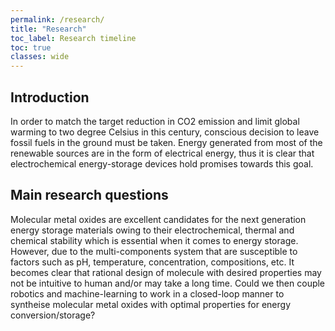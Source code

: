 ```yaml
---
permalink: /research/
title: "Research"
toc_label: Research timeline
toc: true
classes: wide
---
```


## Introduction
In order to match the target reduction in CO2 emission and limit global warming to two degree Celsius in this century, 
conscious decision to leave fossil fuels in the ground must be taken. Energy generated from most of the renewable sources
are in the form of electrical energy, thus it is clear that electrochemical energy-storage devices hold promises towards 
this goal.

## Main research questions
Molecular metal oxides are excellent candidates for the next generation energy storage materials owing to their electrochemical, 
thermal and chemical stability which is essential when it comes to energy storage. However, due to the multi-components
system that are susceptible to factors  such as pH, temperature, concentration, compositions, etc. It becomes clear that 
rational design of molecule with desired properties may not be intuitive to human and/or may take a long time. Could we
then couple robotics and machine-learning to work in a closed-loop manner to syntheise molecular metal oxides with 
optimal properties for energy conversion/storage? 
